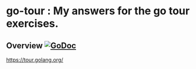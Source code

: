 # go-tour : My answers for the go tour exercises.
## Overview [![GoDoc](https://godoc.org/github.com/jwhalen93/data-structures?status.svg)](https://godoc.org/github.com/jwhalen93/data-structures)

 https://tour.golang.org/

